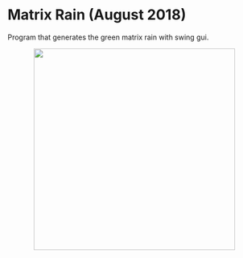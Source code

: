 # Matrix Rain (August 2018)
Program that generates the green matrix rain with swing gui.
<p align="center">
<img src="https://gyazo.com/ea8111419a7dd56eb41006d3ec90a398.gif" height="400"/>
</p>
